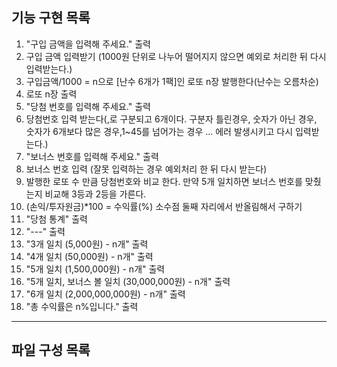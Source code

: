 ## 기능 구현 목록
1. "구입 금액을 입력해 주세요." 출력
2. 구입 금액 입력받기 (1000원 단위로 나누어 떨어지지 않으면 예외로 처리한 뒤 다시 입력받는다.)
3. 구입금액/1000 = n으로 [난수 6개가 1팩]인 로또 n장 발행한다(난수는 오름차순)
4. 로또 n장 출력
5. "당첨 번호를 입력해 주세요." 출력
6. 당첨번호 입력 받는다(,로 구분되고 6개이다. 구분자 틀린경우, 숫자가 아닌 경우, 숫자가 6개보다 많은 경우,1~45를 넘어가는 경우 ... 에러 발생시키고 다시 입력받는다.)
7. "보너스 번호를 입력해 주세요." 출력
8. 보너스 번호 입력 (잘못 입력하는 경우 예외처리 한 뒤 다시 받는다)
9. 발행한 로또 수 만큼 당첨번호와 비교 한다. 만약 5개 일치하면 보너스 번호를 맞췄는지 비교해 3등과 2등을 가른다.
10. (손익/투자원금)*100 = 수익률(%) 소수점 둘째 자리에서 반올림해서 구하기
10. "당첨 통계" 출력
11. "---" 출력
12. "3개 일치 (5,000원) - n개" 출력
13. "4개 일치 (50,000원) - n개" 출력
14. "5개 일치 (1,500,000원) - n개" 출력
15. "5개 일치, 보너스 볼 일치 (30,000,000원) - n개" 출력
16. "6개 일치 (2,000,000,000원) - n개" 출력
17. "총 수익률은 n%입니다." 출력

--------------------------------------------------------
## 파일 구성 목록
